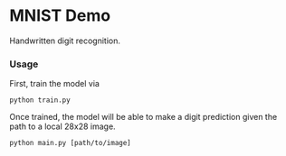 # MNIST Demo

Handwritten digit recognition.

### Usage

First, train the model via

```
python train.py
```

Once trained, the model will be able to make a digit prediction given the path to a local 28x28 image.

```
python main.py [path/to/image]
```
